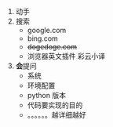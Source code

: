1. 动手
2. 搜索
    - google.com
    - bing.com
    - ~~dogedoge.com~~
    - 浏览器英文插件 彩云小译
3. **会**提问
    - 系统
    - 环境配置
    - python 版本
    - 代码要实现的目的
    - 。。。。。。越详细越好


